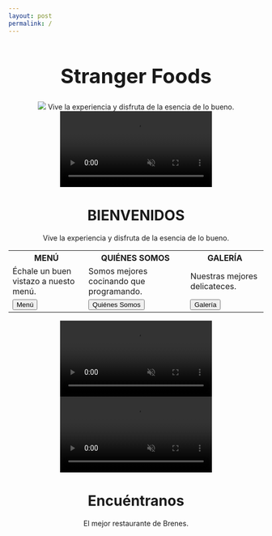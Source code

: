 ```yaml
--- 
layout: post
permalink: /
--- 
```


<div align="center">

<h1 style="font-size: 40px">Stranger Foods</h1>

<div id="imagensincarousel">
  <img src="{{site.baseurl}}/assets/images/res.jpg">
    Vive la experiencia y disfruta de la esencia de lo bueno.
</div>

<div class="videodesap">
  <video autoplay muted loop id="myVideo" >
    <source src="{{site.baseurl}}/assets/videos/1.mp4" type="video/mp4">
    Tu navegador no soporta videos HTML5.
  </video>

  <div class="contentvideo">
    <h1>BIENVENIDOS</h1>
    <p>Vive la experiencia y disfruta de la esencia de lo bueno.</p>
  </div>
</div>

<div id="infoindex">
  <table>
    <tr>
      <th>MENÚ</th>
      <th>QUIÉNES SOMOS</th>
      <th>GALERÍA</th>
    </tr>
    <tr>
      <td>Échale un buen vistazo a nuesto menú.</td>
      <td>Somos mejores cocinando que programando.</td>
      <td>Nuestras mejores delicateces.</td>
    </tr>
    <tr>
      <td><a href="{{ site.baseurl }}/menu"><button>Menú</button></a></td>
      <td><a href="{{ site.baseurl }}/quienes-somos"><button>Quiénes Somos</button></a></td>
      <td><a href="{{ site.baseurl }}/galeria"><button>Galería</button></a></td>
    </tr>
  </table>
</div>

<div class="videooculto">
  <video autoplay muted loop id="myVideo">
    <source src="{{site.baseurl}}/assets/videos/3.mp4" type="video/mp4">
    Tu navegador no soporta videos HTML5.
  </video>
</div>

<div class="videodesap">
  <video autoplay muted loop id="myVideo">
    <source src="{{site.baseurl}}/assets/videos/2.mp4" type="video/mp4">
    Tu navegador no soporta videos HTML5.
  </video>

  <div class="contentvideo">
    <h1>Encuéntranos</h1>
    <p>El mejor restaurante de Brenes.</p>
  </div>
</div>
